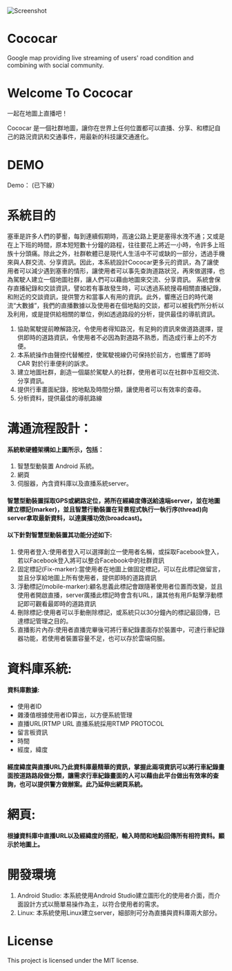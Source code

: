 ![Screenshot](cococar.png)

# Cococar
Google map providing live streaming of users' road condition and combining with social community.

# Welcome To Cococar
一起在地圖上直播吧！

Cococar 是一個社群地圖，讓你在世界上任何位置都可以直播、分享、和標記自己的路況資訊和交通事件，用最新的科技讓交通進化。


# DEMO
 Demo： (已下線）
 

# 系統目的
塞車是許多人們的夢靨，每到連續假期時，高速公路上更是塞得水洩不通；又或是在上下班的時間，原本短短數十分鐘的路程，往往要花上將近一小時，令許多上班族十分頭痛。除此之外，社群軟體已是現代人生活中不可或缺的一部分，透過手機來與人群交流、分享資訊。因此，本系統設計Cococar更多元的資訊，為了讓使用者可以減少遇到塞車的情形，讓使用者可以事先查詢道路狀況，再來做選擇，也為駕駛人建立一個地圖社群，讓人們可以藉由地圖來交流、分享資訊。
系統會保存直播紀錄和交談資訊，譬如若有事故發生時，可以透過系統搜尋相關直播紀錄，和附近的交談資訊，提供警方和當事人有用的資訊。此外，響應近日的時代潮流“大數據”，我們的直播數據以及使用者在個地點的交談，都可以被我們所分析以及利用，或是提供給相關的單位，例如透過路段的分析，提供最佳的導航資訊。
1. 協助駕駛提前瞭解路況，令使用者得知路況，有足夠的資訊來做道路選擇，提供即時的道路資訊，令使用者不必因為對道路不熟悉，而造成行車上的不方便。
2. 本系統操作由聲控代替觸控，使駕駛視線仍可保持於前方，也響應了即時 CAR 對於行車便利的訴求。
3. 建立地圖社群，創造一個屬於駕駛人的社群，使用者可以在社群中互相交流、分享資訊。
4. 提供行車畫面紀錄，按地點及時間分類，讓使用者可以有效率的查尋。
5. 分析資料，提供最佳的導航路線


# 溝通流程設計：
#### 系統軟硬體架構如上圖所示，包括： 
1. 	智慧型動裝置 Android 系統。 
2.	網頁
3.  伺服器，內含資料庫以及直播系統server。

#### 智慧型動裝置採取GPS或網路定位，將所在經緯度傳送給遠端server，並在地圖建立標記(marker)，並且智慧行動裝置在背景程式執行一執行序(thread)向server拿取最新資料，以達廣播功效(broadcast)。
#### 以下針對智慧型動裝置其功能分述如下:
1. 	使用者登入:使用者登入可以選擇創立一使用者名稱，或採取Facebook登入，若以Facebook登入將可以整合Facebook中的社群資訊
2. 	固定標記(Fix-marker):當使用者在地圖上做固定標記，可以在此標記做留言，並且分享給地圖上所有使用者，提供即時的道路資訊
3.	浮動標記(mobile-marker):顧名思義此標記會跟隨著使用者位置而改變，並且使用者開啟直播，server廣播此標記時會含有URL，讓其他有用戶點擊浮動標記即可觀看最即時的道路資訊
4.	刪除標記:使用者可以手動刪除標記，或系統只以30分鐘內的標記最回傳，已達標記管理之目的。
5.	直播影片內存:使用者直播完畢後可將行車紀錄畫面存於裝置中，可達行車紀錄器功能，若使用者裝置容量不足，也可以存於雲端伺服。

# 資料庫系統:
#### 資料庫數據:
- 	使用者ID
- 	雜湊值根據使用者ID算出，以方便系統管理
-	直播URL(RTMP URL 直播系統採用RTMP PROTOCOL
-	留言板資訊
-	時間
-	經度，緯度
#### 經度緯度與直播URL乃此資料庫最精華的資訊，掌握此兩項資訊可以將行車紀錄畫面按道路路段做分類，讓需求行車紀錄畫面的人可以藉由此平台做出有效率的查詢，也可以提供警方做辦案。此乃延伸出網頁系統。

# 網頁:
#### 根據資料庫中直播URL以及經緯度的搭配，輸入時間和地點回傳所有相符資料。顯示於地圖上。

# 開發環境
1. Android Studio: 本系統使用Android Studio建立圖形化的使用者介面，而介面設計方式以簡單易操作為主，以符合使用者的需求。
2. Linux: 本系統使用Linux建立server，細部則可分為直播與資料庫兩大部分。 

# License 
This project is licensed under the MIT license.

